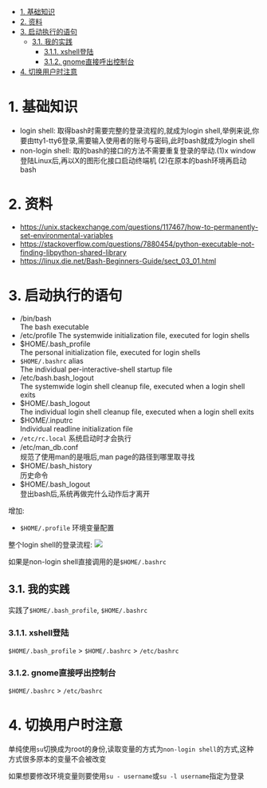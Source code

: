 

<!-- TOC -->

- [1. 基础知识](#1-基础知识)
- [2. 资料](#2-资料)
- [3. 启动执行的语句](#3-启动执行的语句)
    - [3.1. 我的实践](#31-我的实践)
        - [3.1.1. xshell登陆](#311-xshell登陆)
        - [3.1.2. gnome直接呼出控制台](#312-gnome直接呼出控制台)
- [4. 切换用户时注意](#4-切换用户时注意)

<!-- /TOC -->


# 1. 基础知识

* login shell: 取得bash时需要完整的登录流程的,就成为login shell,举例来说,你要由tty1-tty6登录,需要输入使用者的账号与密码,此时bash就成为login shell
* non-login shell: 取的bash的接口的方法不需要重复登录的举动.(1)x window登陆Linux后,再以X的图形化接口启动终端机 (2)在原本的bash环境再启动bash


# 2. 资料
* https://unix.stackexchange.com/questions/117467/how-to-permanently-set-environmental-variables
* https://stackoverflow.com/questions/7880454/python-executable-not-finding-libpython-shared-library
* https://linux.die.net/Bash-Beginners-Guide/sect_03_01.html


# 3. 启动执行的语句

* /bin/bash  
The bash executable
* /etc/profile
The systemwide initialization file, executed for login shells
* $HOME/.bash_profile  
The personal initialization file, executed for login shells
* `$HOME/.bashrc` alias   
The individual per-interactive-shell startup file
* /etc/bash.bash_logout  
The systemwide login shell cleanup file, executed when a login shell exits
* $HOME/.bash_logout  
The individual login shell cleanup file, executed when a login shell exits
* $HOME/.inputrc  
Individual readline initialization file
* `/etc/rc.local` 
系统启动时才会执行
* /etc/man_db.conf  
规范了使用man的是哦后,man page的路径到哪里取寻找
* $HOME/.bash_history  
历史命令
* $HOME/.bash_logout  
登出bash后,系统再做完什么动作后才离开

增加:
* `$HOME/.profile` 环境变量配置

整个login shell的登录流程:
![](http://ouxarji35.bkt.clouddn.com/snipaste_20171104_105241.png)

如果是non-login shell直接调用的是`$HOME/.bashrc`

## 3.1. 我的实践
实践了`$HOME/.bash_profile`, `$HOME/.bashrc`

### 3.1.1. xshell登陆
`$HOME/.bash_profile` > `$HOME/.bashrc` > `/etc/bashrc`

### 3.1.2. gnome直接呼出控制台
`$HOME/.bashrc` > `/etc/bashrc`

# 4. 切换用户时注意

单纯使用`su`切换成为root的身份,读取变量的方式为`non-login shell`的方式,这种方式很多原本的变量不会被改变

如果想要修改环境变量则要使用`su - username`或`su -l username`指定为登录
